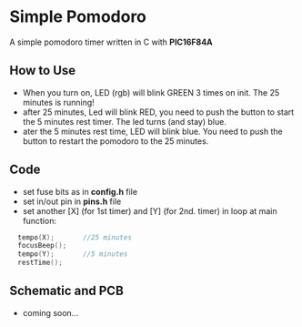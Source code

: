 # Simple Pomodoro
A simple pomodoro timer written in C with **PIC16F84A**

## How to Use
- When you turn on, LED (rgb) will blink GREEN 3 times on init. The 25 minutes is running!
- after 25 minutes, Led will blink RED, you need to push the button to start the 5 minutes rest timer. The led turns (and stay) blue.
- ater the 5 minutes rest time, LED will blink blue. You need to push the button to restart the pomodoro to the 25 minutes.
## Code
- set fuse bits as in **config.h** file
- set in/out pin in **pins.h** file
- set another \[X\] (for 1st timer) and \[Y\] (for 2nd. timer) in loop at main function:
```c
  tempo(X);       //25 minutes
  focusBeep();
  tempo(Y);       //5 minutes
  restTime();
```
## Schematic and PCB 
- coming soon...
